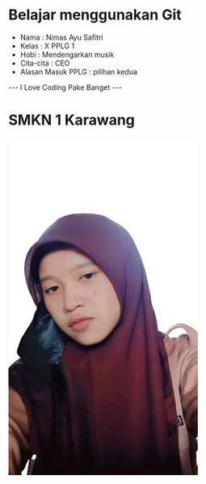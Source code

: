 # Belajar menggunakan Git

- Nama              : Nimas Ayu Safitri
- Kelas             : X PPLG 1
- Hobi              : Mendengarkan musik
- Cita-cita         : CEO
- Alasan Masuk PPLG : pilihan kedua

--- I Love Coding Pake Banget ---

# SMKN 1 Karawang
![Neskar](img/fotoN.jpeg)